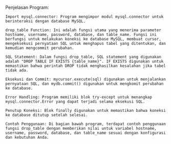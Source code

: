 Penjelasan Program:

    Import mysql.connector: Program mengimpor modul mysql.connector untuk berinteraksi dengan database MySQL.

    drop_table Function: Ini adalah fungsi utama yang menerima parameter hostname, username, password, database, dan table_name. Fungsi ini berfungsi untuk melakukan koneksi ke database MySQL, membuat cursor, mengeksekusi pernyataan SQL untuk menghapus tabel yang ditentukan, dan kemudian mengcommit perubahan.

    SQL Statement: Dalam fungsi drop_table, SQL statement yang digunakan adalah "DROP TABLE IF EXISTS {table_name}". IF EXISTS digunakan untuk memastikan bahwa perintah DROP tidak menghasilkan kesalahan jika tabel tidak ada.

    Eksekusi dan Commit: mycursor.execute(sql) digunakan untuk menjalankan pernyataan SQL, dan mydb.commit() digunakan untuk mengkomit perubahan ke database.

    Error Handling: Program memiliki blok try-except untuk menangkap mysql.connector.Error yang dapat terjadi selama eksekusi SQL.

    Penutup Koneksi: Blok finally digunakan untuk memastikan bahwa koneksi ke database ditutup setelah selesai.

    Contoh Penggunaan: Di bagian bawah program, terdapat contoh penggunaan fungsi drop_table dengan memberikan nilai untuk variabel hostname, username, password, database, dan table_name sesuai dengan konfigurasi dan kebutuhan Anda.